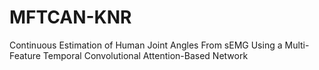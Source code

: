 # MFTCAN-KNR
Continuous Estimation of Human Joint Angles From sEMG Using a Multi-Feature Temporal Convolutional Attention-Based Network
